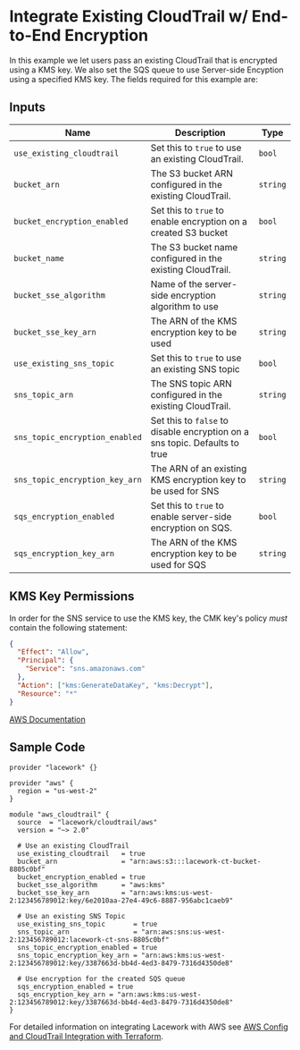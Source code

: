 # Integrate Existing CloudTrail w/ End-to-End Encryption

In this example we let users pass an existing CloudTrail that is encrypted using a KMS key. We also set the SQS queue to use Server-side Encyption using a specified KMS key. The fields required for this example are:

## Inputs

| Name                           | Description                                                                | Type     |
| ------------------------------ | -------------------------------------------------------------------------- | -------- |
| `use_existing_cloudtrail`      | Set this to `true` to use an existing CloudTrail.                          | `bool`   |
| `bucket_arn`                   | The S3 bucket ARN configured in the existing CloudTrail.                   | `string` |
| `bucket_encryption_enabled`     | Set this to `true` to enable encryption on a created S3 bucket             | `bool`   |
| `bucket_name`                  | The S3 bucket name configured in the existing CloudTrail.                  | `string` |
| `bucket_sse_algorithm`         | Name of the server-side encryption algorithm to use                        | `string` |
| `bucket_sse_key_arn`           | The ARN of the KMS encryption key to be used                               | `string` |
| `use_existing_sns_topic`       | Set this to `true` to use an existing SNS topic                            | `bool`   |
| `sns_topic_arn`                | The SNS topic ARN configured in the existing CloudTrail.                   | `string` |
| `sns_topic_encryption_enabled` | Set this to `false` to disable encryption on a sns topic. Defaults to true | `bool`   |
| `sns_topic_encryption_key_arn` | The ARN of an existing KMS encryption key to be used for SNS               | `string` |
| `sqs_encryption_enabled`       | Set this to `true` to enable server-side encryption on SQS.                | `bool`   |
| `sqs_encryption_key_arn`       | The ARN of the KMS encryption key to be used for SQS                       | `string` |

## KMS Key Permissions

In order for the SNS service to use the KMS key, the CMK key's policy _must_ contain the following statement:

```json
{
  "Effect": "Allow",
  "Principal": {
    "Service": "sns.amazonaws.com"
  },
  "Action": ["kms:GenerateDataKey", "kms:Decrypt"],
  "Resource": "*"
}
```

[AWS Documentation](https://docs.aws.amazon.com/AWSSimpleQueueService/latest/SQSDeveloperGuide/sqs-key-management.html#sqs-what-permissions-for-sse)

## Sample Code

```hcl
provider "lacework" {}

provider "aws" {
  region = "us-west-2"
}

module "aws_cloudtrail" {
  source  = "lacework/cloudtrail/aws"
  version = "~> 2.0"

  # Use an existing CloudTrail
  use_existing_cloudtrail   = true
  bucket_arn                = "arn:aws:s3:::lacework-ct-bucket-8805c0bf"
  bucket_encryption_enabled = true
  bucket_sse_algorithm      = "aws:kms"
  bucket_sse_key_arn        = "arn:aws:kms:us-west-2:123456789012:key/6e2010aa-27e4-49c6-8887-956abc1caeb9"

  # Use an existing SNS Topic
  use_existing_sns_topic       = true
  sns_topic_arn                = "arn:aws:sns:us-west-2:123456789012:lacework-ct-sns-8805c0bf"
  sns_topic_encryption_enabled = true
  sns_topic_encryption_key_arn = "arn:aws:kms:us-west-2:123456789012:key/3387663d-bb4d-4ed3-8479-7316d4350de8"

  # Use encryption for the created SQS queue
  sqs_encryption_enabled = true
  sqs_encryption_key_arn = "arn:aws:kms:us-west-2:123456789012:key/3387663d-bb4d-4ed3-8479-7316d4350de8"
}
```

For detailed information on integrating Lacework with AWS see [AWS Config and CloudTrail Integration with Terraform](https://docs.lacework.net/onboarding/aws-guided-configuration).
